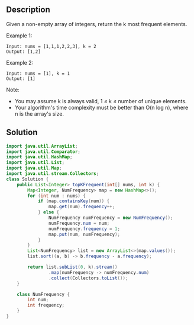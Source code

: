 ## Description

Given a non-empty array of integers, return the k most frequent elements.

Example 1:
```
Input: nums = [1,1,1,2,2,3], k = 2
Output: [1,2]
```
Example 2:
```
Input: nums = [1], k = 1
Output: [1]
```
Note:

- You may assume k is always valid, 1 ≤ k ≤ number of unique elements.
- Your algorithm's time complexity must be better than O(n log n), where n is the array's size.

## Solution

```java
import java.util.ArrayList;
import java.util.Comparator;
import java.util.HashMap;
import java.util.List;
import java.util.Map;
import java.util.stream.Collectors;
class Solution {
    public List<Integer> topKFrequent(int[] nums, int k) {
        Map<Integer, NumFrequency> map = new HashMap<>();
        for (int num : nums) {
            if (map.containsKey(num)) {
                map.get(num).frequency++;
            } else {
                NumFrequency numFrequency = new NumFrequency();
                numFrequency.num = num;
                numFrequency.frequency = 1;
                map.put(num, numFrequency);
            }
        }
        List<NumFrequency> list = new ArrayList<>(map.values());
        list.sort((a, b) -> b.frequency - a.frequency);

        return list.subList(0, k).stream()
                .map(numFrequency -> numFrequency.num)
                .collect(Collectors.toList());
    }

    class NumFrequency {
        int num;
        int frequency;
    }
}
```
